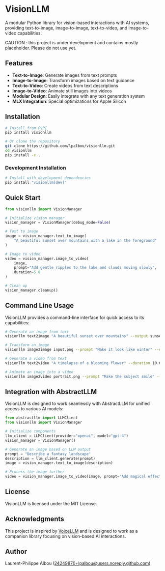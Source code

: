 # VisionLLM

A modular Python library for vision-based interactions with AI systems, providing text-to-image, image-to-image, text-to-video, and image-to-video capabilities.

CAUTION : this project is under development and contains mostly placeholder. Please do not use yet.

## Features

* **Text-to-Image**: Generate images from text prompts
* **Image-to-Image**: Transform images based on text guidance
* **Text-to-Video**: Create videos from text descriptions
* **Image-to-Video**: Animate still images into videos
* **Modular Design**: Easily integrate with any text generation system
* **MLX Integration**: Special optimizations for Apple Silicon

## Installation

```bash
# Install from PyPI
pip install visionllm

# Or clone the repository
git clone https://github.com/lpalbou/visionllm.git
cd visionllm
pip install -e .
```

### Development Installation

```bash
# Install with development dependencies
pip install "visionllm[dev]"
```

## Quick Start

```python
from visionllm import VisionManager

# Initialize vision manager
vision_manager = VisionManager(debug_mode=False)

# Text to image
image = vision_manager.text_to_image(
    "A beautiful sunset over mountains with a lake in the foreground"
)

# Image to video
video = vision_manager.image_to_video(
    image, 
    prompt="Add gentle ripples to the lake and clouds moving slowly",
    duration=5.0
)

# Clean up
vision_manager.cleanup()
```

## Command Line Usage

VisionLLM provides a command-line interface for quick access to its capabilities:

```bash
# Generate an image from text
visionllm text2image "A beautiful sunset over mountains" --output sunset.png

# Transform an image
visionllm image2image input.png --prompt "Make it look like winter" --output winter.png

# Generate a video from text
visionllm text2video "A timelapse of a blooming flower" --duration 10.0 --output flower.mp4

# Animate an image into a video
visionllm image2video portrait.png --prompt "Make the subject smile" --output smile.mp4
```

## Integration with AbstractLLM

VisionLLM is designed to work seamlessly with AbstractLLM for unified access to various AI models:

```python
from abstractllm import LLMClient
from visionllm import VisionManager

# Initialize components
llm_client = LLMClient(provider="openai", model="gpt-4")
vision_manager = VisionManager()

# Generate an image based on LLM output
prompt = "Describe a fantasy landscape"
description = llm_client.generate(prompt)
image = vision_manager.text_to_image(description)

# Process the image further
video = vision_manager.image_to_video(image, prompt="Add magical effects")
```

## License

VisionLLM is licensed under the MIT License.

## Acknowledgments

This project is inspired by [VoiceLLM](https://github.com/lpalbou/VoiceLLM) and is designed to work as a companion library focusing on vision-based AI interactions.

## Author

Laurent-Philippe Albou (24249870+lpalbou@users.noreply.github.com) 